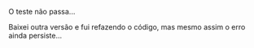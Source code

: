 O teste não passa...

Baixei outra versão e fui refazendo o código, mas mesmo assim o erro ainda persiste...
